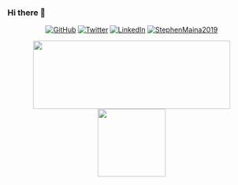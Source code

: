 ### Hi there 👋

<p align="center">
  <a href="https://github.com/StephenMaina2019"><img src="https://img.shields.io/github/followers/StephenMaina2019.svg?label=GitHub&style=social" alt="GitHub"></a>
  <a href="https://twitter.com/MuchenduOnIt"><img src="https://img.shields.io/twitter/follow/MuchenduOnIt?label=Twitter&style=social" alt="Twitter"></a>
  <a href="https://www.linkedin.com/in/muchendu-maina-a0762a1a1"><img src="https://img.shields.io/badge/LinkedIn--_.svg?style=social&logo=linkedin" alt="LinkedIn"></a>
  <a href="/"><img src="https://komarev.com/ghpvc/?username=StephenMaina2019&label=Profile%20Views&color=orange&style=flat" alt="StephenMaina2019" /></a>
</p>

<p align="center">
  <img height="137.3px" src="https://github-readme-stats.vercel.app/api?username=StephenMaina2019&hide_title=true&hide_border=true&show_icons=true&include_all_commits=true&count_private=true&line_height=21&text_color=FFF&icon_color=ff00a4&theme=highcontrast" width="400">
  <a href="https://github.com/StephenMaina2019/github-readme-stats"><img height="137.3px"  src="https://github-readme-stats.vercel.app/api/top-langs/?username=StephenMaina2019&hide_title=true&hide_border=true&layout=compact&langs_count=7&text_color=fff&icon_color=ff00a4&theme=highcontrast" /></a>
 </p>

<!--
**StephenMaina2019/StephenMaina2019** is a ✨ _special_ ✨ repository because its `README.md` (this file) appears on your GitHub profile.

Here are some ideas to get you started:

- 🔭 I’m currently working on ...
- 🌱 I’m currently learning ...
- 👯 I’m looking to collaborate on ...
- 🤔 I’m looking for help with ...
- 💬 Ask me about ...
- 📫 How to reach me: ...
- 😄 Pronouns: ...
- ⚡ Fun fact: ...
-->
